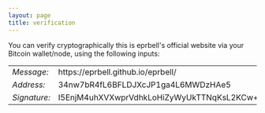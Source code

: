```yaml
---
layout: page
title: verification
---
```

You can verify cryptographically this is eprbell's official website via your Bitcoin wallet/node, using the following inputs:

<table>
<tr><td><i>Message:</i></td><td>https://eprbell.github.io/eprbell/</td></tr>
<tr><td><i>Address:</i></td><td>34nw7bR4fL6BFLDJXcJP1ga4L6MWDzHAe5</td></tr>
<tr><td><i>Signature:</i></td><td>I5EnjM4uhXVXwprVdhkLoHiZyWyUkTTNqKsL2KCw+M3mJiWJweALvl572bTh80JzUC6QnAqmXXI2+56BBKO8Ngw=</td></tr>
</table>